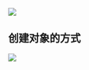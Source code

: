 ![](https://youpaiyun.zongqilive.cn/image/20200528161555.png)

## 创建对象的方式
![](https://youpaiyun.zongqilive.cn/image/20200528161813.png)


